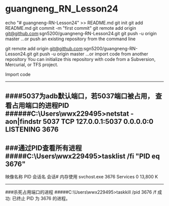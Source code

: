 # guangneng_RN_Lesson24


echo "# guangneng-RN-Lesson24" >> README.md
git init
git add README.md
git commit -m "first commit"
git remote add origin git@github.com:sgn5200/guangneng-RN-Lesson24.git
git push -u origin master
…or push an existing repository from the command line

git remote add origin git@github.com:sgn5200/guangneng-RN-Lesson24.git
git push -u origin master
…or import code from another repository
You can initialize this repository with code from a Subversion, Mercurial, or TFS project.

Import code

---------------------------
####5037为adb默认端口，若5037端口被占用，
查看占用端口的进程PID
######C:\Users\wwx229495>netstat -aon|findstr 5037
  TCP    127.0.0.1:5037         0.0.0.0:0              LISTENING       3676
------------------------------------

###通过PID查看所有进程
#####C:\Users\wwx229495>tasklist /fi "PID eq 3676"
-----------------------------------

映像名称                       PID 会话名              会话#       内存使用
svchost.exe                   3676 Services                   0     13,800 K

----------------------------
###杀死占用端口的进程
#####C:\Users\wwx229495>taskkill /pid 3676 /f
成功: 已终止 PID 为 3676 的进程。
